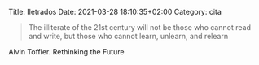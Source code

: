 Title: Iletrados
Date: 2021-03-28 18:10:35+02:00
Category: cita


> The illiterate of the 21st century will not be those who cannot read and write, but those who cannot learn, unlearn, and relearn

Alvin Toffler. Rethinking the Future
